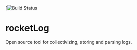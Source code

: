 [![Build Status](https://travis-ci.org/Hamstak/rocketLog.svg?branch=master)

# rocketLog
Open source tool for collectivizing, storing and parsing logs.
